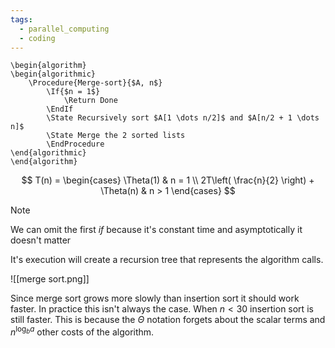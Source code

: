 ```yaml
---
tags:
  - parallel_computing
  - coding
---
```

```pseudo
\begin{algorithm}
\begin{algorithmic}
	\Procedure{Merge-sort}{$A, n$}
		\If{$n = 1$} 
			\Return Done
		\EndIf
		\State Recursively sort $A[1 \dots n/2]$ and $A[n/2 + 1 \dots n]$
		\State Merge the 2 sorted lists 
		\EndProcedure
\end{algorithmic}
\end{algorithm}
```
$$
T(n) = \begin{cases}
\Theta(1)  & n = 1 \\
2T\left( \frac{n}{2} \right) + \Theta(n)  &  n > 1
\end{cases}
$$
>[!note]
>We can omit the first $if$  because it's constant time and asymptotically it doesn't matter

It's execution will create a recursion tree that represents the algorithm calls.

![[merge sort.png]]

Since merge sort grows more slowly than insertion sort it should work faster. In practice this isn't always the case. When $n<30$ insertion sort is still faster. This is because the $\Theta$ notation forgets about the scalar terms and $n^{\log_{b}a}$ other costs of the algorithm.
